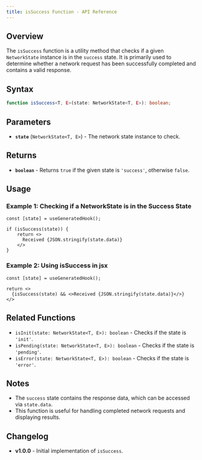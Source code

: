```yaml
---
title: isSuccess Function - API Reference
---
```


## Overview
The `isSuccess` function is a utility method that checks if a given `NetworkState` instance is in the `success` state. It is primarily used to determine whether a network request has been successfully completed and contains a valid response.

## Syntax
```typescript
function isSuccess<T, E>(state: NetworkState<T, E>): boolean;
```

## Parameters
- **`state`** (`NetworkState<T, E>`) - The network state instance to check.

## Returns
- **`boolean`** - Returns `true` if the given state is `'success'`, otherwise `false`.

## Usage
### Example 1: Checking if a NetworkState is in the Success State
```tsx
const [state] = useGeneratedHook();

if (isSuccess(state)) {
    return <>
      Received {JSON.stringify(state.data)}
    </>
}
```

### Example 2: Using isSuccess in jsx
```tsx
const [state] = useGeneratedHook();

return <>
  {isSuccess(state) && <>Received {JSON.stringify(state.data)}</>}
</>
```

## Related Functions
- `isInit(state: NetworkState<T, E>): boolean` - Checks if the state is `'init'`.
- `isPending(state: NetworkState<T, E>): boolean` - Checks if the state is `'pending'`.
- `isError(state: NetworkState<T, E>): boolean` - Checks if the state is `'error'`.

## Notes
- The `success` state contains the response data, which can be accessed via `state.data`.
- This function is useful for handling completed network requests and displaying results.

## Changelog
- **v1.0.0** - Initial implementation of `isSuccess`.

